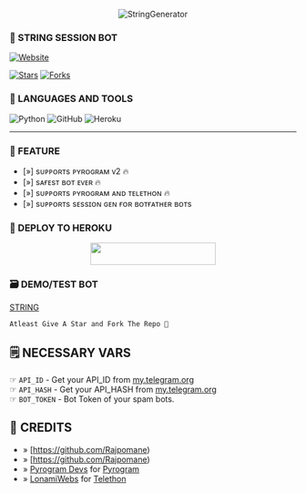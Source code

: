 <p align="center">
  <img src="https://telegra.ph/file/a23e56ed4af0ed92d62c1.jpg" alt="StringGenerator">
</p>

### 🤖 STRING SESSION BOT
  <a href="https://github.com/Rajpomane"><img alt="Website" src="https://img.shields.io/badge/hackerheart-red"></a>
 
[![Stars](https://img.shields.io/github/stars/Spydyrkt/StringSession?style=social)](https://github.com/Rajpomane/StringSession/stargazers)
  [![Forks](https://img.shields.io/github/forks/Spydyrkt/StringSession?style=social)](https://github.com/Rajpomane/StringSession/fork)

### 📌 LANGUAGES AND TOOLS

  ![Python](https://img.shields.io/badge/Python-3776AB?style=for-the-badge&logo=python&logoColor=white)
  ![GitHub](https://img.shields.io/badge/GitHub-100000?style=for-the-badge&logo=github&logoColor=white)
  ![Heroku](https://img.shields.io/badge/Heroku-430098?style=for-the-badge&logo=heroku&logoColor=white)

----
 
### 📎 FEATURE

- [»] sᴜᴩᴩᴏʀᴛs ᴩʏʀᴏɢʀᴀᴍ ᴠ2 🔥
- [»] sᴀғᴇsᴛ ʙᴏᴛ ᴇᴠᴇʀ 🔥
- [»] sᴜᴩᴩᴏʀᴛs ᴩʏʀᴏɢʀᴀᴍ ᴀɴᴅ ᴛᴇʟᴇᴛʜᴏɴ 🔥
- [»] sᴜᴩᴩᴏʀᴛs sᴇssɪᴏɴ ɢᴇɴ ғᴏʀ ʙᴏᴛғᴀᴛʜᴇʀ ʙᴏᴛs

### 🚀 DEPLOY TO HEROKU
  
  <p align="center"><a href="https://heroku.com/deploy?template=https://github.com/Rajpomane"> <img src="https://img.shields.io/badge/Deploy%20To%20Heroku-black?style=for-the-badge&logo=heroku" width="220" height="38.45"/></a></p>



### 🗃 DEMO/TEST BOT
  
  [STRING](https://telegram.me/String_session_gentr_bot)

```
Atleast Give A Star and Fork The Repo 🖤
```

## 🗒️ NECESSARY VARS

☞ `API_ID` - Get your API_ID from [my.telegram.org](https://my.telegram.org/apps)<br>
☞ `API_HASH` - Get your API_HASH from [my.telegram.org](https://my.telegram.org/apps)<br>
☞ `BOT_TOKEN` - Bot Token of your spam bots.<br>


## 💖 CREDITS
- » [https://github.com/Rajpomane)
- » [https://github.com/Rajpomane)
- » [Pyrogram Devs](https://github.com/Rajpomane) for [Pyrogram](https://github.com/Rajpomane)
- » [LonamiWebs](https://github.com/Rajpomane) for [Telethon](https://github.com/Rajpomane)
